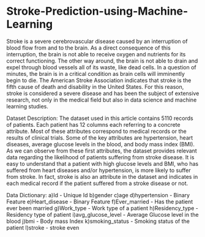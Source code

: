 # Stroke-Prediction-using-Machine-Learning
Stroke is a severe cerebrovascular disease caused by an interruption of blood flow from and to the brain. As a direct consequence of this interruption, the brain is not able to receive oxygen and nutrients for its correct functioning. The other way around, the brain is not able to drain and expel through blood vessels all of its waste, like dead cells. In a question of minutes, the brain is in a critical condition as brain cells will imminently begin to die. The American Stroke Association indicates that stroke is the fifth cause of death and disability in the United States. For this reason, stroke is considered a severe disease and has been the subject of extensive research, not only in the medical field but also in data science and machine learning studies.

Dataset Description:
The dataset used in this article contains 5110 records of patients. Each patient has 12 columns each referring to a concrete attribute. Most of these attributes correspond to medical records or the results of clinical trials. Some of the key attributes are hypertension, heart diseases, average glucose levels in the blood, and body mass index (BMI). As we can observe from these first attributes, the dataset provides relevant data regarding the likelihood of patients suffering from stroke disease. It is easy to understand that a patient with high glucose levels and BMI, who has suffered from heart diseases and/or hypertension, is more likely to suffer from stroke. In fact, stroke is also an attribute in the dataset and indicates in each medical record if the patient suffered from a stroke disease or not.

Data Dictionary:
a)Id - Unique Id b)gender c)age d)hypertension - Binary Feature e)Heart_disease - Binary Feature f)Ever_married - Has the patient ever been married g)Work_type - Work type of a patient h)Residency_type - Residency type of patient i)avg_glucose_level - Average Glucose level in the blood j)bmi - Body mass Index k)smoking_status - Smoking status of the patient l)stroke - stroke even
